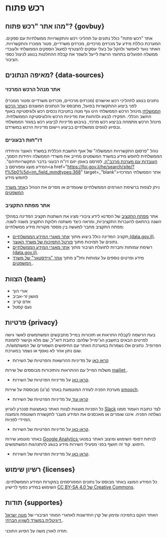 # רכש פתוח
## מהו אתר "רכש פתוח"? {govbuy}
אתר "רכש פתוח" כולל נתונים על תהליכי רכש והתקשרויות ממשלתיות עם ספקים. המערכת כוללת מידע על מכרזים מרכזיים, מכרזים משרדיים, פטור ממכרז והתקשרויות. האתר נועד לאפשר ולהקל על בעלי עסקים להצטרף למעגל הספקים הממשלתי ולעובדי ממשלה הפועלים בתחומי הרשת לייעל ולשפר את קבלת ההחלטות בנוגע לניצול כספי הציבור.

## מאיפה הנתונים? {data-sources}
### אתר מנהל הרכש המרכזי
נתונים בנוגע לתהליכי רכש ואישורם (מכרזים מרכזיים, מכרזים משרדיים ופטור ממכרז) לפני ביצוע ההתקשרות בפועל, מתבסס על הנתונים המוצגים ב<a href="https://www.mr.gov.il/About/Pages/default.aspx" target="_blank">אתר הרכש הממשלתי</a>.מינהל הרכש הממשלתי הינו גוף מטה בחטיבת נכסים רכש ולוגיסטיקה באגף החשב הכללי. תפקידו לבצע ולהתוות את מדיניות הרכש והלוגיסטיקה הממשלתית. מינהל הרכש מתמחה בביצוע רכש מרכזי, בגיבוש מדיניות לביצוע רכש במגזר הממשלתי ובסיוע לגופים ממשלתיים בביצוע ויישום מדיניות הרכש במשרדם.

### דו"חות רבעוניים
נוהל "פרסום התקשרויות הממשלה" של אגף החשבת הכללית במשרד האוצר והיחידה הממשלתית לחופש מידע במשרד המשפטים מחייב את משרדי הממשלה ויחידות הסמך,  <a href="https://mof.gov.il/AG/AccountingReports/chariot" target="_blank">העובדות עם מערכת מרכב"ה,</a> לפרסם באופן יזום דו"ח רבעוני בדבר התקשרויותיהם".
המידע מוצג ומפורסם ב<a href="https://foi.gov.il/he/search/site/?f%5b0%5d=im_field_mmdtypes:368" target=_"blank">אתר הממשלתי המרכזי לחופש מידע</a>


ניתן לצפות ברשימת הגורמים הממשלתיים שעומדים או מפרים את הנוהל ב<a href="http://www.justice.gov.il/Units/YechidatChofeshHameyda/PeilotHayehida/DohotHayhida/ReportsPro/Pages/hitkashrout2016.aspx" target="_blank">אתר משרד המשפטים</a>

### אתר מפתח התקציב
אתר <a href="https://next.obudget.org/" target="_blank">מפתח התקציב</a> של הסדנא לידע ציבורי
מציג את השתנות תקציב המדינה במהלך השנה בהתאם להעברות התקציביות, ומראה כיצד משתנה חלוקת התקציב משנה לשנה. מפתח התקציב מחבר למעשה בין מספר מקורות מידע ממשלתיים:
- תקציב המדינה כולל ביצוע מתוך <a href="http://data.gov.il" target="_blank">אתר מאגרי המידע הממשלתיים (data.gov.il)</a>.
- נתונים על תמיכות מתוך <a href="https://mof.gov.il/AG/AccountingReports/chariot/Pages/SupportPortal.aspx" target="_blank">פורטל התמיכות של משרד האוצר</a>.
- רשימת עמותות וחברות לתועלת הציבור מתוך <a href="data.gov.il" target="_blank">אתר מאגרי המידע הממשלתיים (data.gov.il)</a>.
- מידע ופרטים נוספים על עמותות וחל"צ מתוך <a href="https://www.guidestar.org.il/" target="_blank"> אתר "גיידסטאר" של משרד המשפטים </a>.

## הצוות {team}
- אורי הוך
- מושון זר-אביב
- אדם קריב
- נעם קסטל

## פרטיות {privacy}

בעת הרשמה לקבלת התראות או תזכורות במייל מתבקשים המשתמשים לאשר גישה לפרטים הבאים בחשבון הג'ימייל שלהם: כתובת דוא"ל, שם מלא וקישור לתמונת הפרופיל. נתונים אלו נשמרות במערכת האתר עם החיפושים השמורים של המשתמש/ת. שום נתון אחר לא נאסף או נשמר במערכת.

* <a href="https://support.google.com/accounts/answer/3466521?hl=iw" target="_blank">קראו כאן</a> על מדיניות ההרשאות והפרטיות של השירות

משלוח המייל עם ההתראות והתזכורות מבוססים של שירות <a href="https://www.mailjet.com/" target="_blank"> mailjet </a>.

* <a href="https://www.mailjet.com/security-privacy/" target="_blank">קראו כאן</a> על מדיניות הפרטיות של השירות.

מערכת הפניה לעזרה המוטמעת באתר (צ'ט) מבוססת על שירות <a href="https://smooch.io/" target="_blank">smooch</a>.

* <a href="https://smooch.io/privacy/" target="_blank">קראו עוד </a> על מדיניות הפרטיות של השירות

כל הפניות מוצגות לצוות האתר באמצעות סנכרון לערוץ <a href="https://slack.com/" target="_blank">Slack</a> לצד כתובת העמוד ממנו נשלחה הפניה. איננו שומרים או מאכסנים את המידע מעבר לתקשורת השוטפת והמענה המיידי לפניות.

* <a href="https://slack.com/privacy-policy" target="_blank"> קראו כאן </a> על מדיניות הפרטיות של השירות.

באתר מוטמע שירות <a href="" target="_blank">Google Analytics </a> לניתוח דפוסי השימוש ומיצוב האתר במנועי חיפוש. קוד זה חושף בפני מפעילי השירות מידע בנוגע להתנהגות המשתמשים.

* <a href="https://support.google.com/analytics/answer/6004245?hl=he" target="_blank"> קראו כאן </a> על מדיניות הפרטיות של השירות.

## רשיון שימוש {licenses}
כל המידע המוצג באתר מבוסס על נתונים המפורסמים במקורות המידע הממשלתיים. השימוש במידע כפוף לרישיון
<a href="" target="_blank">CC BY-SA 4.0 של Creative Commons</a>.

## תודות {supportes}
האתר הוקם בתמיכה ומימון של קרן החדשנות לאתגרי המגזר הציבורי של <a href="https://www.gov.il/he/Departments/digital_israel" target="_blank"> מטה ישראל דיגיטלית במשרד לשוויון חברתי </a>.
<br><br>
תודה לאורן משה על הסיוע התוכני.
